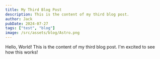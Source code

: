 ```yaml
---
title: My Third Blog Post
description: This is the content of my third blog post.
author: Jack
pubDate: 2024-07-27
tags: ["test", "blog"]
image: /src/assets/blog/Astro.png
---
```


Hello, World! This is the content of my third blog post. I'm excited to see how this works!

